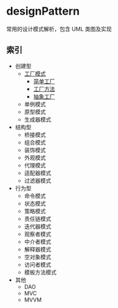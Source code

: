 # designPattern
常用的设计模式解析，包含 UML 类图及实现

## 索引
- 创建型
  - [工厂模式](https://github.com/goindow/designPattern/blob/master/doc/factoryPattern/FactoryPattern.md)
    - [简单工厂](https://github.com/goindow/designPattern/blob/master/doc/factoryPattern/SimpleFactoryPattern.md)
    - [工厂方法](https://github.com/goindow/designPattern/blob/master/doc/factoryPattern/FactoryMethodPattern.md)
    - [抽象工厂](https://github.com/goindow/designPattern/blob/master/doc/factoryPattern/AbstractFactoryPattern.md)
  - 单例模式
  - 原型模式
  - 生成器模式
- 结构型
  - 桥接模式
  - 组合模式
  - 装饰模式
  - 外观模式
  - 代理模式
  - 适配器模式
  - 过滤器模式
- 行为型
  - 命令模式
  - 状态模式
  - 策略模式
  - 责任链模式
  - 迭代器模式
  - 观察者模式
  - 中介者模式
  - 解释器模式
  - 空对象模式
  - 访问者模式
  - 模板方法模式
- 其他
  - DAO
  - MVC
  - MVVM
  
 
